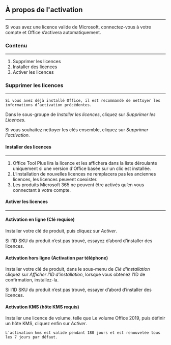 ## À propos de l'activation

---

Si vous avez une licence valide de Microsoft, connectez-vous à votre compte et Office s’activera automatiquement.

### Contenu

---

1. Supprimer les licences
2. Installer des licences
3. Activer les licences

### Supprimer les licences

---

`Si vous avez déjà installé Office, il est recommandé de nettoyer les informations d’activation précédentes.`

Dans le sous-groupe de *Installer les licences*, cliquez sur *Supprimer les Licences*.

Si vous souhaitez nettoyer les clés ensemble, cliquez sur *Supprimer l'activation*.

#### Installer des licences

---

1. Office Tool Plus lira la licence et les affichera dans la liste déroulante uniquement si une version d'Office basée sur un clic est installée.
2. L’installation de nouvelles licences ne remplacera pas les anciennes licences, les licences peuvent coexister.
3. Les produits Microsoft 365 ne peuvent être activés qu’en vous connectant à votre compte.

#### Activer les licences

---

#### Activation en ligne (Clé requise)

Installer votre clé de produit, puis cliquez sur *Activer*.

Si l’ID SKU du produit n’est pas trouvé, essayez d’abord d’installer des licences.

#### Activation hors ligne (Activation par téléphone)

Installer votre clé de produit, dans le sous-menu de *Clé d'installation* cliquez sur *Afficher l'ID d'installation*, lorsque vous obtenez l'ID de confirmation, installez-la.

Si l’ID SKU du produit n’est pas trouvé, essayer d’abord d’installer des licences.

#### Activation KMS (hôte KMS requis)

Installer une licence de volume, telle que Le volume Office 2019, puis définir un hôte KMS, cliquez enfin sur *Activer*.

`L’activation kms est valide pendant 180 jours et est renouvelée tous les 7 jours par défaut.`
